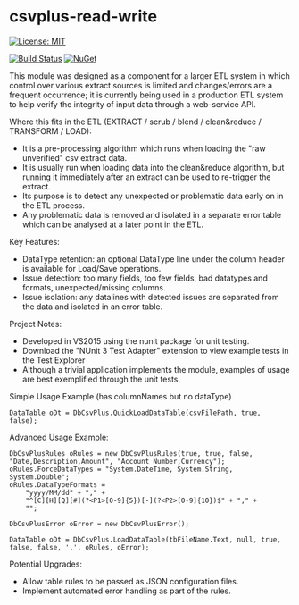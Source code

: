 # csvplus-read-write

[![License: MIT](https://img.shields.io/badge/License-MIT-green.svg)](https://opensource.org/licenses/MIT) 


[![Build Status](https://travis-ci.org/aaronu7/saas-plugins.svg?branch=master)](https://travis-ci.org/aaronu7/saas-plugins) [![NuGet](https://img.shields.io/nuget/v/MetaIS.SaaS.Plugins.svg)](https://www.nuget.org/packages/MetaIS.SaaS.Plugins/)

This module was designed as a component for a larger ETL system in which control over various extract sources is limited and changes/errors are a frequent occurrence; it is currently being used in a production ETL system to help verify the integrity of input data through a web-service API. 

Where this fits in the ETL (EXTRACT / scrub / blend / clean&reduce / TRANSFORM / LOAD):
- It is a pre-processing algorithm which runs when loading the "raw unverified" csv extract data.
- It is usually run when loading data into the clean&reduce algorithm, but running it immediately after an extract can be used to re-trigger the extract.
- Its purpose is to detect any unexpected or problematic data early on in the ETL process. 
- Any problematic data is removed and isolated in a separate error table which can be analysed at a later point in the ETL.

Key Features:
- DataType retention: an optional DataType line under the column header is available for Load/Save operations.
- Issue detection: too many fields, too few fields, bad datatypes and formats, unexpected/missing columns.
- Issue isolation: any datalines with detected issues are separated from the data and isolated in an error table.


Project Notes:
- Developed in VS2015 using the nunit package for unit testing.
- Download the "NUnit 3 Test Adapter" extension to view example tests in the Test Explorer
- Although a trivial application implements the module, examples of usage are best exemplified through the unit tests.


Simple Usage Example (has columnNames but no dataType)

	DataTable oDt = DbCsvPlus.QuickLoadDataTable(csvFilePath, true, false);
	
	
Advanced Usage Example:

	DbCsvPlusRules oRules = new DbCsvPlusRules(true, true, false, "Date,Description,Amount", "Account Number,Currency");
	oRules.ForceDataTypes = "System.DateTime, System.String, System.Double";
	oRules.DataTypeFormats = 
		"yyyy/MM/dd" + "," +
		"^[C][H][Q][#](?<P1>[0-9]{5})[-](?<P2>[0-9]{10})$" + "," + 
		"";

	DbCsvPlusError oError = new DbCsvPlusError();
	
	DataTable oDt = DbCsvPlus.LoadDataTable(tbFileName.Text, null, true, false, false, ',', oRules, oError);
	
	
Potential Upgrades:
- Allow table rules to be passed as JSON configuration files.
- Implement automated error handling as part of the rules.